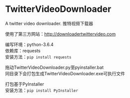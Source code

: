 # TwitterVideoDownloader
A twitter video downloader. 推特视频下载器

使用了第三方网站：http://downloadertwittervideo.com

编写环境：python-3.6.4\
依赖库：requests\
安装方法：`pip install requests`

拖动TwitterVideoDownloader.py至pyinstaller.bat\
同目录下会打包生成TwitterVideoDownloader.exe可执行文件

打包基于PyInstaller\
安装方法：`pip install PyInstaller`
